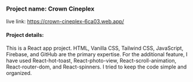 ### Project name: Crown Cineplex

live link: https://crown-cineplex-6ca03.web.app/


#### Project details: 
This is a React app project. HTML, Vanilla CSS, Tailwind CSS, JavaScript, Firebase, and GitHub are the primary expertise. For the additional feature, I have used React-hot-toast, React-photo-view, React-scroll-animation, React-router-dom, and React-spinners. I tried to keep the code simple and organized.